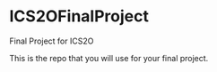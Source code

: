 # ICS2OFinalProject
Final Project for ICS2O

This is the repo that you will use for your final project.
